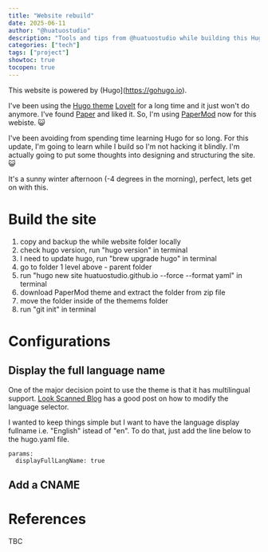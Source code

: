 ```yaml
---
title: "Website rebuild"
date: 2025-06-11
author: "@huatuostudio"
description: "Tools and tips from @huatuostudio while building this Hugo Website."
categories: ["tech"]
tags: ["project"]
showtoc: true
tocopen: true
---
```


This website is powered by (Hugo](https://gohugo.io).

I've been using the [Hugo theme](https://themes.gohugo.io) [LoveIt](https://github.com/dillonzq/LoveIt) for a long time and it just won't do anymore. I've found [Paper](https://themes.gohugo.io/themes/hugo-paper/) and liked it. So, I'm using [PaperMod](https://themes.gohugo.io/themes/hugo-papermod/) now for this webiste. 😺 

I've been avoiding from spending time learning Hugo for so long. For this update, I'm going to learn while I build so I'm not hacking it blindly. I'm actually going to put some thoughts into designing and structuring the site. 😺 

It's a sunny winter afternoon (-4 degrees in the morning), perfect, lets get on with this.

# Build the site
1. copy and backup the while website folder locally
1. check hugo version, run "hugo version" in terminal
1. I need to update hugo, run "brew upgrade hugo" in terminal
2. go to folder 1 level above - parent folder
3. run "hugo new site huatuostudio.github.io --force --format yaml" in terminal
1. download PaperMod theme and extract the folder from zip file
1. move the folder inside of the themems folder
1. run "git init" in terminal



# Configurations

## Display the full language name
One of the major decision point to use the theme is that it has multilingual support. [Look Scanned Blog](https://blog.lookscanned.io/posts/custom-language-select-in-hugo-papermod/) has a good post on how to modify the language selector.

I wanted to keep things simple but I want to have the language display fullname i.e. "English" istead of "en". To do that, just add the line below to the hugo.yaml file. 

```Hugo
params:
  displayFullLangName: true
```

## Add a CNAME

# References




TBC
